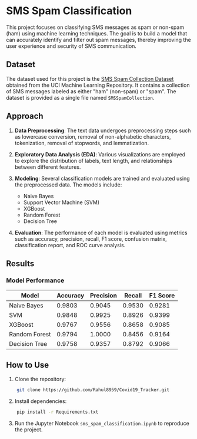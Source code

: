 
# SMS Spam Classification

This project focuses on classifying SMS messages as spam or non-spam (ham) using machine learning techniques. The goal is to build a model that can accurately identify and filter out spam messages, thereby improving the user experience and security of SMS communication.

## Dataset

The dataset used for this project is the [SMS Spam Collection Dataset](https://archive.ics.uci.edu/dataset/228/sms+spam+collection) obtained from the UCI Machine Learning Repository. It contains a collection of SMS messages labeled as either "ham" (non-spam) or "spam". The dataset is provided as a single file named `SMSSpamCollection`.

## Approach

1. **Data Preprocessing**: The text data undergoes preprocessing steps such as lowercase conversion, removal of non-alphabetic characters, tokenization, removal of stopwords, and lemmatization.

2. **Exploratory Data Analysis (EDA)**: Various visualizations are employed to explore the distribution of labels, text length, and relationships between different features.

3. **Modeling**: Several classification models are trained and evaluated using the preprocessed data. The models include:
   - Naive Bayes
   - Support Vector Machine (SVM)
   - XGBoost
   - Random Forest
   - Decision Tree

4. **Evaluation**: The performance of each model is evaluated using metrics such as accuracy, precision, recall, F1 score, confusion matrix, classification report, and ROC curve analysis.

## Results

### Model Performance

| Model           | Accuracy | Precision | Recall | F1 Score |
|-----------------|----------|-----------|--------|----------|
| Naive Bayes     | 0.9803   | 0.9045    | 0.9530 | 0.9281   |
| SVM             | 0.9848   | 0.9925    | 0.8926 | 0.9399   |
| XGBoost         | 0.9767   | 0.9556    | 0.8658 | 0.9085   |
| Random Forest   | 0.9794   | 1.0000    | 0.8456 | 0.9164   |
| Decision Tree   | 0.9758   | 0.9357    | 0.8792 | 0.9066   |


## How to Use

1. Clone the repository:
```bash
    git clone https://github.com/Rahul8959/Covid19_Tracker.git
```
2. Install dependencies:
```bash
    pip install -r Requirements.txt
```
3. Run the Jupyter Notebook `sms_spam_classification.ipynb` to reproduce the project.
